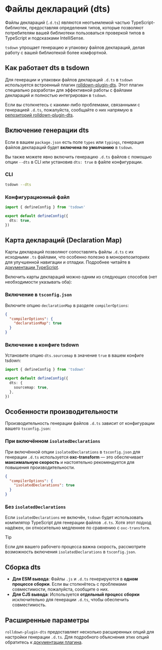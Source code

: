 # Файлы деклараций (dts)

Файлы деклараций (`.d.ts`) являются неотъемлемой частью TypeScript-библиотек, предоставляя определения типов, которые позволяют потребителям вашей библиотеки пользоваться проверкой типов в TypeScript и подсказками IntelliSense.

`tsdown` упрощает генерацию и упаковку файлов деклараций, делая работу с вашей библиотекой более комфортной.

## Как работает dts в tsdown

Для генерации и упаковки файлов деклараций `.d.ts` в `tsdown` используется встроенный плагин [rolldown-plugin-dts](https://github.com/sxzz/rolldown-plugin-dts). Этот плагин специально разработан для эффективной работы с файлами деклараций и полностью интегрирован в `tsdown`.

Если вы столкнетесь с какими-либо проблемами, связанными с генерацией `.d.ts`, пожалуйста, сообщайте о них напрямую в [репозиторий rolldown-plugin-dts](https://github.com/sxzz/rolldown-plugin-dts/issues).

## Включение генерации dts

Если в вашем `package.json` есть поле `types` или `typings`, генерация файлов деклараций будет **включена по умолчанию** в `tsdown`.

Вы также можете явно включить генерацию `.d.ts` файлов с помощью опции `--dts` в CLI или установив `dts: true` в файле конфигурации.

### CLI

```bash
tsdown --dts
```

### Конфигурационный файл

```ts [tsdown.config.ts]
import { defineConfig } from 'tsdown'

export default defineConfig({
  dts: true,
})
```

## Карта деклараций (Declaration Map)

Карты деклараций позволяют сопоставлять файлы `.d.ts` с их исходными `.ts` файлами, что особенно полезно в монорепозиториях для улучшенной навигации и отладки. Подробнее читайте в [документации TypeScript](https://www.typescriptlang.org/tsconfig/#declarationMap).

Включить карты деклараций можно одним из следующих способов (нет необходимости указывать оба):

### Включение в `tsconfig.json`

Включите опцию `declarationMap` в разделе `compilerOptions`:

```json [tsconfig.json]
{
  "compilerOptions": {
    "declarationMap": true
  }
}
```

### Включение в конфиге tsdown

Установите опцию `dts.sourcemap` в значение `true` в вашем конфиге tsdown:

```ts [tsdown.config.ts]
import { defineConfig } from 'tsdown'

export default defineConfig({
  dts: {
    sourcemap: true,
  },
})
```

## Особенности производительности

Производительность генерации файлов `.d.ts` зависит от конфигурации вашего `tsconfig.json`:

### При включённом `isolatedDeclarations`

При включённой опции `isolatedDeclarations` в `tsconfig.json` для генерации `.d.ts` используется **oxc-transform** — это обеспечивает **максимальную скорость** и настоятельно рекомендуется для повышения производительности.

```json [tsconfig.json]
{
  "compilerOptions": {
    "isolatedDeclarations": true
  }
}
```

### Без `isolatedDeclarations`

Если `isolatedDeclarations` не включён, `tsdown` будет использовать компилятор TypeScript для генерации файлов `.d.ts`. Хотя этот подход надёжен, он относительно медленнее по сравнению с `oxc-transform`.

> [!TIP]
> Если для вашего рабочего процесса важна скорость, рассмотрите возможность включения `isolatedDeclarations` в `tsconfig.json`.

## Сборка dts

- **Для ESM вывода**: Файлы `.js` и `.d.ts` генерируются в **одном процессе сборки**. Если вы столкнётесь с проблемами совместимости, пожалуйста, сообщите о них.
- **Для CJS вывода**: Используется **отдельный процесс сборки** исключительно для генерации `.d.ts`, чтобы обеспечить совместимость.

## Расширенные параметры

`rolldown-plugin-dts` предоставляет несколько расширенных опций для настройки генерации `.d.ts`. Для подробного объяснения этих опций обратитесь к [документации плагина](https://github.com/sxzz/rolldown-plugin-dts#options).

